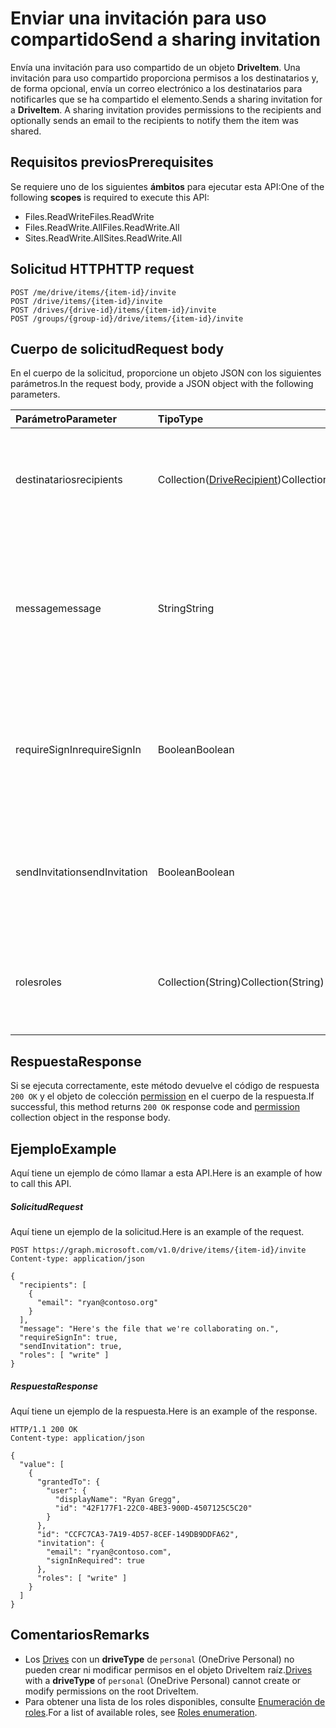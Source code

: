 # <a name="send-a-sharing-invitation"></a><span data-ttu-id="2cdaf-101">Enviar una invitación para uso compartido</span><span class="sxs-lookup"><span data-stu-id="2cdaf-101">Send a sharing invitation</span></span>

<span data-ttu-id="2cdaf-p101">Envía una invitación para uso compartido de un objeto **DriveItem**. Una invitación para uso compartido proporciona permisos a los destinatarios y, de forma opcional, envía un correo electrónico a los destinatarios para notificarles que se ha compartido el elemento.</span><span class="sxs-lookup"><span data-stu-id="2cdaf-p101">Sends a sharing invitation for a **DriveItem**. A sharing invitation provides permissions to the recipients and optionally sends an email to the recipients to notify them the item was shared.</span></span>

## <a name="prerequisites"></a><span data-ttu-id="2cdaf-104">Requisitos previos</span><span class="sxs-lookup"><span data-stu-id="2cdaf-104">Prerequisites</span></span>
<span data-ttu-id="2cdaf-105">Se requiere uno de los siguientes **ámbitos** para ejecutar esta API:</span><span class="sxs-lookup"><span data-stu-id="2cdaf-105">One of the following **scopes** is required to execute this API:</span></span>

* <span data-ttu-id="2cdaf-106">Files.ReadWrite</span><span class="sxs-lookup"><span data-stu-id="2cdaf-106">Files.ReadWrite</span></span>
* <span data-ttu-id="2cdaf-107">Files.ReadWrite.All</span><span class="sxs-lookup"><span data-stu-id="2cdaf-107">Files.ReadWrite.All</span></span>
* <span data-ttu-id="2cdaf-108">Sites.ReadWrite.All</span><span class="sxs-lookup"><span data-stu-id="2cdaf-108">Sites.ReadWrite.All</span></span>

## <a name="http-request"></a><span data-ttu-id="2cdaf-109">Solicitud HTTP</span><span class="sxs-lookup"><span data-stu-id="2cdaf-109">HTTP request</span></span>
<!-- { "blockType": "ignored" } -->
```http
POST /me/drive/items/{item-id}/invite
POST /drive/items/{item-id}/invite
POST /drives/{drive-id}/items/{item-id}/invite
POST /groups/{group-id}/drive/items/{item-id}/invite
```

## <a name="request-body"></a><span data-ttu-id="2cdaf-110">Cuerpo de solicitud</span><span class="sxs-lookup"><span data-stu-id="2cdaf-110">Request body</span></span>
<span data-ttu-id="2cdaf-111">En el cuerpo de la solicitud, proporcione un objeto JSON con los siguientes parámetros.</span><span class="sxs-lookup"><span data-stu-id="2cdaf-111">In the request body, provide a JSON object with the following parameters.</span></span>

| <span data-ttu-id="2cdaf-112">Parámetro</span><span class="sxs-lookup"><span data-stu-id="2cdaf-112">Parameter</span></span>        | <span data-ttu-id="2cdaf-113">Tipo</span><span class="sxs-lookup"><span data-stu-id="2cdaf-113">Type</span></span>                                            | <span data-ttu-id="2cdaf-114">Descripción</span><span class="sxs-lookup"><span data-stu-id="2cdaf-114">Description</span></span>                                                                                                |
|:-----------------|:------------------------------------------------|:-----------------------------------------------------------------------------------------------------------|
| <span data-ttu-id="2cdaf-115">destinatarios</span><span class="sxs-lookup"><span data-stu-id="2cdaf-115">recipients</span></span>       | <span data-ttu-id="2cdaf-116">Collection([DriveRecipient](../resources/driverecipient.md))</span><span class="sxs-lookup"><span data-stu-id="2cdaf-116">Collection([DriveRecipient](../resources/driverecipient.md))</span></span> | <span data-ttu-id="2cdaf-117">Una colección de los destinatarios que recibirán acceso y la invitación para uso compartido.</span><span class="sxs-lookup"><span data-stu-id="2cdaf-117">A collection of recipients who will receive access and the sharing invitation.</span></span>                                            |
| <span data-ttu-id="2cdaf-118">message</span><span class="sxs-lookup"><span data-stu-id="2cdaf-118">message</span></span>          | <span data-ttu-id="2cdaf-119">String</span><span class="sxs-lookup"><span data-stu-id="2cdaf-119">String</span></span>                                          | <span data-ttu-id="2cdaf-p102">Un mensaje con formato de texto sin formato que se incluye en la invitación para uso compartido. La longitud máxima es de 2000 caracteres.</span><span class="sxs-lookup"><span data-stu-id="2cdaf-p102">A plain text formatted message that is included in the sharing invitation. Maximum length 2000 characters.</span></span> |
| <span data-ttu-id="2cdaf-122">requireSignIn</span><span class="sxs-lookup"><span data-stu-id="2cdaf-122">requireSignIn</span></span>    | <span data-ttu-id="2cdaf-123">Boolean</span><span class="sxs-lookup"><span data-stu-id="2cdaf-123">Boolean</span></span>                                         | <span data-ttu-id="2cdaf-124">Especifica si el destinatario de la invitación debe iniciar sesión para ver el elemento compartido.</span><span class="sxs-lookup"><span data-stu-id="2cdaf-124">Specifies where the recipient of the invitation is required to sign-in to view the shared item.</span></span>            |
| <span data-ttu-id="2cdaf-125">sendInvitation</span><span class="sxs-lookup"><span data-stu-id="2cdaf-125">sendInvitation</span></span>   | <span data-ttu-id="2cdaf-126">Boolean</span><span class="sxs-lookup"><span data-stu-id="2cdaf-126">Boolean</span></span>                                         | <span data-ttu-id="2cdaf-127">Especifica si se genera un correo electrónico o una publicación (false) o si se acaba de crear el permiso (true).</span><span class="sxs-lookup"><span data-stu-id="2cdaf-127">Specifies if an email or post is generated (false) or if the permission is just created (true).</span></span>            |
| <span data-ttu-id="2cdaf-128">roles</span><span class="sxs-lookup"><span data-stu-id="2cdaf-128">roles</span></span>            | <span data-ttu-id="2cdaf-129">Collection(String)</span><span class="sxs-lookup"><span data-stu-id="2cdaf-129">Collection(String)</span></span>                              | <span data-ttu-id="2cdaf-130">Especifica los roles que se conceden a los destinatarios de la invitación para uso compartido.</span><span class="sxs-lookup"><span data-stu-id="2cdaf-130">Specify the roles that are be granted to the recipients of the sharing invitation.</span></span>                         |

## <a name="response"></a><span data-ttu-id="2cdaf-131">Respuesta</span><span class="sxs-lookup"><span data-stu-id="2cdaf-131">Response</span></span>

<span data-ttu-id="2cdaf-132">Si se ejecuta correctamente, este método devuelve el código de respuesta `200 OK` y el objeto de colección [permission](../resources/permission.md) en el cuerpo de la respuesta.</span><span class="sxs-lookup"><span data-stu-id="2cdaf-132">If successful, this method returns `200 OK` response code and [permission](../resources/permission.md) collection object in the response body.</span></span>

## <a name="example"></a><span data-ttu-id="2cdaf-133">Ejemplo</span><span class="sxs-lookup"><span data-stu-id="2cdaf-133">Example</span></span>
<span data-ttu-id="2cdaf-134">Aquí tiene un ejemplo de cómo llamar a esta API.</span><span class="sxs-lookup"><span data-stu-id="2cdaf-134">Here is an example of how to call this API.</span></span>

##### <a name="request"></a><span data-ttu-id="2cdaf-135">Solicitud</span><span class="sxs-lookup"><span data-stu-id="2cdaf-135">Request</span></span>
<span data-ttu-id="2cdaf-136">Aquí tiene un ejemplo de la solicitud.</span><span class="sxs-lookup"><span data-stu-id="2cdaf-136">Here is an example of the request.</span></span>

<!-- {
  "blockType": "request",
  "name": "item_invite"
}-->
```http
POST https://graph.microsoft.com/v1.0/drive/items/{item-id}/invite
Content-type: application/json

{
  "recipients": [
    {
      "email": "ryan@contoso.org"
    }
  ],
  "message": "Here's the file that we're collaborating on.",
  "requireSignIn": true,
  "sendInvitation": true,
  "roles": [ "write" ]
}
```

##### <a name="response"></a><span data-ttu-id="2cdaf-137">Respuesta</span><span class="sxs-lookup"><span data-stu-id="2cdaf-137">Response</span></span>
<span data-ttu-id="2cdaf-138">Aquí tiene un ejemplo de la respuesta.</span><span class="sxs-lookup"><span data-stu-id="2cdaf-138">Here is an example of the response.</span></span>
<!-- {
  "blockType": "response",
  "truncated": true,
  "@odata.type": "microsoft.graph.permission",
  "isCollection": true
} -->
```http
HTTP/1.1 200 OK
Content-type: application/json

{
  "value": [
    {
      "grantedTo": {
        "user": {
          "displayName": "Ryan Gregg",
          "id": "42F177F1-22C0-4BE3-900D-4507125C5C20"
        }
      },
      "id": "CCFC7CA3-7A19-4D57-8CEF-149DB9DDFA62",
      "invitation": {
        "email": "ryan@contoso.com",
        "signInRequired": true
      },
      "roles": [ "write" ]
    }
  ]
}
```

## <a name="remarks"></a><span data-ttu-id="2cdaf-139">Comentarios</span><span class="sxs-lookup"><span data-stu-id="2cdaf-139">Remarks</span></span>

* <span data-ttu-id="2cdaf-140">Los [Drives](../resources/drive.md) con un **driveType** de `personal` (OneDrive Personal) no pueden crear ni modificar permisos en el objeto DriveItem raíz.</span><span class="sxs-lookup"><span data-stu-id="2cdaf-140">[Drives](../resources/drive.md) with a **driveType** of `personal` (OneDrive Personal) cannot create or modify permissions on the root DriveItem.</span></span> 
* <span data-ttu-id="2cdaf-141">Para obtener una lista de los roles disponibles, consulte [Enumeración de roles](../resources/permission.md#roles-enumeration).</span><span class="sxs-lookup"><span data-stu-id="2cdaf-141">For a list of available roles, see [Roles enumeration](../resources/permission.md#roles-enumeration).</span></span>

<!-- uuid: 8fcb5dbc-d5aa-4681-8e31-b001d5168d79
2015-10-25 14:57:30 UTC -->

<!-- {
  "type": "#page.annotation",
  "description": "item: invite",
  "keywords": "",
  "section": "documentation",
  "tocPath": ""
}-->
